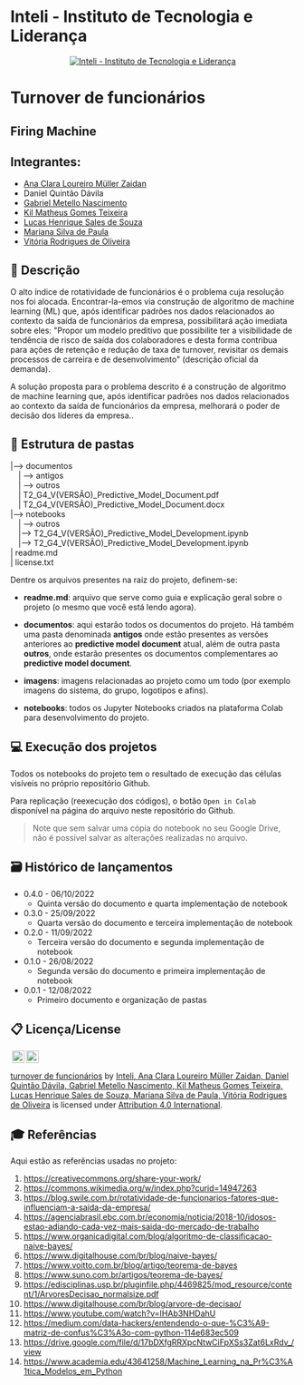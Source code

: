 # Inteli - Instituto de Tecnologia e Liderança 

<p align="center">
<a href= "https://www.inteli.edu.br/"><img src="https://www.inteli.edu.br/wp-content/uploads/2021/08/20172028/marca_1-2.png" alt="Inteli - Instituto de Tecnologia e Liderança" border="0"></a>
</p>

# Turnover de funcionários

## Firing Machine

## Integrantes: 
- <a href="https://www.linkedin.com/in/ana-clara-zaidan/">Ana Clara Loureiro Müller Zaidan</a>
- Daniel Quintão Dávila
- <a href="https://www.linkedin.com/in/gabriel-nascimento-b80933217/">Gabriel Metello Nascimento</a> 
- <a href="https://www.linkedin.com/in/kil-matheus-78257020a/">Kil Matheus Gomes Teixeira</a> 
- <a href="https://www.linkedin.com/in/lucas-henrique-sales-de-souza/">Lucas Henrique Sales de Souza</a>
- <a href="https://www.linkedin.com/in/mariana-silva-paula/">Mariana Silva de Paula</a> 
- <a href="https://www.linkedin.com/in/vitória-rodrigues-de-oliveira-bb955921b/">Vitória Rodrigues de Oliveira</a> 

## 📝 Descrição

<p>  O alto índice de rotatividade de funcionários é o problema cuja resolução nos foi alocada. Encontrar-la-emos via construção de algoritmo de machine learning (ML) que, após identificar padrões nos dados relacionados ao contexto da saída de funcionários da empresa, possibilitará ação imediata sobre eles: "Propor um modelo preditivo que possibilite ter a visibilidade de tendência de risco de saída dos colaboradores e desta forma contribua para ações de retenção e redução de taxa de turnover, revisitar os demais processos de carreira e de desenvolvimento" (descrição oficial da demanda).</p>
<p> A solução proposta para o problema descrito é a construção de algoritmo de machine learning que, após identificar padrões nos dados relacionados ao contexto da saída de funcionários da empresa, melhorará o poder de decisão dos líderes da empresa..</p>

## 📁 Estrutura de pastas

|--> documentos<br>
  &emsp;| --> antigos <br>
  &emsp;| --> outros <br>
  &emsp;| T2_G4_V(VERSÃO)_Predictive_Model_Document.pdf<br>
  &emsp;| T2_G4_V(VERSÃO)_Predictive_Model_Document.docx<br>
|--> notebooks<br>
  &emsp;| --> outros <br>
  &emsp;|--> T2_G4_V(VERSÃO)_Predictive_Model_Development.ipynb<br>
  &emsp;|--> T2_G4_V(VERSÃO)_Predictive_Model_Development.ipynb<br>
| readme.md<br>
| license.txt

Dentre os arquivos presentes na raiz do projeto, definem-se:

- <b>readme.md</b>: arquivo que serve como guia e explicação geral sobre o projeto (o mesmo que você está lendo agora).

- <b>documentos</b>: aqui estarão todos os documentos do projeto. Há também uma pasta denominada <b>antigos</b> onde estão presentes as versões anteriores ao <b>predictive model document</b> atual, além de outra pasta <b>outros</b>, onde estarão presentes os documentos complementares ao <b> predictive model document</b>.

- <b>imagens</b>: imagens relacionadas ao projeto como um todo (por exemplo imagens do sistema, do grupo, logotipos e afins).

- <b>notebooks</b>: todos os Jupyter Notebooks criados na plataforma Colab para desenvolvimento do projeto.

## 💻 Execução dos projetos

Todos os notebooks do projeto tem o resultado de execução das células visíveis no próprio repositório Github.

Para replicação (reexecução dos códigos), o botão `Open in Colab` disponível na página do arquivo neste repositório do Github.
> Note que sem salvar uma cópia do notebook no seu Google Drive, não é possível salvar as alterações realizadas no arquivo.

## 🗃 Histórico de lançamentos
* 0.4.0 - 06/10/2022
    * Quinta versão do documento e quarta implementação de notebook
* 0.3.0 - 25/09/2022
    * Quarta versão do documento e terceira implementação de notebook
* 0.2.0 - 11/09/2022
    * Terceira versão do documento e segunda implementação de notebook
* 0.1.0 - 26/08/2022
    * Segunda versão do documento e primeira implementação de notebook
* 0.0.1 - 12/08/2022
    * Primeiro documento e organização de pastas

## 📋 Licença/License

<img style="height:22px!important;margin-left:3px;vertical-align:text-bottom;" src="https://mirrors.creativecommons.org/presskit/icons/cc.svg?ref=chooser-v1"><img style="height:22px!important;margin-left:3px;vertical-align:text-bottom;" src="https://mirrors.creativecommons.org/presskit/icons/by.svg?ref=chooser-v1"><p xmlns:cc="http://creativecommons.org/ns#" xmlns:dct="http://purl.org/dc/terms/"><a property="dct:title" rel="cc:attributionURL" href="https://github.com/Spidus/Teste_Final_1">turnover de funcionários</a> by <a rel="cc:attributionURL dct:creator" property="cc:attributionName" href="https://www.yggbrasil.com.br/vr">Inteli, Ana Clara Loureiro Müller Zaidan, Daniel Quintão Dávila, Gabriel Metello Nascimento, Kil Matheus Gomes Teixeira, Lucas Henrique Sales de Souza, Mariana Silva de Paula, Vitória Rodrigues de Oliveira</a> is licensed under <a href="http://creativecommons.org/licenses/by/4.0/?ref=chooser-v1" target="_blank" rel="license noopener noreferrer" style="display:inline-block;">Attribution 4.0 International</a>.</p>

## 🎓 Referências

Aqui estão as referências usadas no projeto:

1. <https://creativecommons.org/share-your-work/>
2. <https://commons.wikimedia.org/w/index.php?curid=14947263>
3. <https://blog.swile.com.br/rotatividade-de-funcionarios-fatores-que-influenciam-a-saida-da-empresa/>
4. <https://agenciabrasil.ebc.com.br/economia/noticia/2018-10/idosos-estao-adiando-cada-vez-mais-saida-do-mercado-de-trabalho>
5. <https://www.organicadigital.com/blog/algoritmo-de-classificacao-naive-bayes/>
6. <https://www.digitalhouse.com/br/blog/naive-bayes/>
7. <https://www.voitto.com.br/blog/artigo/teorema-de-bayes> 
8. <https://www.suno.com.br/artigos/teorema-de-bayes/> 
9. <https://edisciplinas.usp.br/pluginfile.php/4469825/mod_resource/content/1/ArvoresDecisao_normalsize.pdf>
10. <https://www.digitalhouse.com/br/blog/arvore-de-decisao/>
11. <https://www.youtube.com/watch?v=IHAb3NHDahU>
12. <https://medium.com/data-hackers/entendendo-o-que-%C3%A9-matriz-de-confus%C3%A3o-com-python-114e683ec509>
13. <https://drive.google.com/file/d/17bDXfgRRXpcNtwCiFpXSs3Zat6LxRdv_/view>
14. <https://www.academia.edu/43641258/Machine_Learning_na_Pr%C3%A1tica_Modelos_em_Python>
